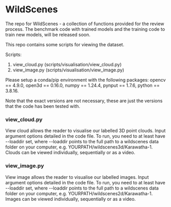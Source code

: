 # WildScenes
The repo for WildScenes - a collection of functions provided for the review process. 
The benchmark code with trained models and the training code to train new models, will be released soon.

This repo contains some scripts for viewing the dataset.

Scripts:
1) view_cloud.py (scripts/visualisation/view_cloud.py)
2) view_image.py (scripts/visualisation/view_image.py)

Please setup a conda/pip environment with the following packages:
opencv == 4.9.0,
open3d == 0.16.0,
numpy == 1.24.4,
pynput == 1.7.6,
python == 3.8.16.

Note that the exact versions are not necessary, these are just the versions that the code has been tested with.


### view_cloud.py

View cloud allows the reader to visualise our labelled 3D point clouds. Input argument options detailed in the code file. 
To run, you need to at least have --loaddir set, where --loaddir points to the full path to a wildscenes data folder on 
your computer, e.g. YOURPATH/wildscenes3d/Karawatha-1. Clouds can be viewed individually, sequentially or as a video.

### view_image.py

View image allows the reader to visualise our labelled images. Input argument options detailed in the code file. 
To run, you need to at least have --loaddir set, where --loaddir points to the full path to a wildscenes data folder on 
your computer, e.g. YOURPATH/wildscenes2d/Karawatha-1. Images can be viewed individually, sequentially or as a video.

